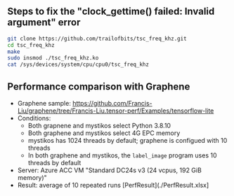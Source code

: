 ## Steps to fix the "clock_gettime() failed: Invalid argument" error

```bash
git clone https://github.com/trailofbits/tsc_freq_khz.git
cd tsc_freq_khz
make
sudo insmod ./tsc_freq_khz.ko
cat /sys/devices/system/cpu/cpu0/tsc_freq_khz
```

## Performance comparison with Graphene
- Graphene sample: https://github.com/Francis-Liu/graphene/tree/Francis-Liu.tensor-perf/Examples/tensorflow-lite
- Conditions:
  - Both grapnene and mystikos select Python 3.8.10
  - Both graphene and mystikos select 4G EPC memory
  - mystikos has 1024 threads by default; graphene is configued with 10 threads
  - In both graphene and mystikos, the `label_image` program uses 10 threads by default
- Server: Azure ACC VM "Standard DC24s v3 (24 vcpus, 192 GiB memory)"
- Result: average of 10 repeated runs [PerfResult](./PerfResult.xlsx]

